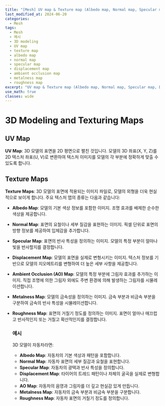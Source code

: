 ```yaml
---
title: "[Mesh] UV map & Texture map (Albedo map, Normal map, Specular map, Displacement map, Ambient Occlusion map, Metalness map, Roughness map"
last_modified_at: 2024-06-20
categories:
  - Mesh
tags:
  - Mesh
  - 메시
  - 3D modeling
  - UV map
  - texture map
  - albedo map
  - normal map
  - specular map
  - displacement map
  - ambient occlusion map
  - metalness map
  - roughness map
excerpt: "UV map & Texture map (Albedo map, Normal map, Specular map, Displacement map, Ambient Occlusion map, Metalness map, Roughness map"
use_math: true
classes: wide
---
```


# 3D Modeling and Texturing Maps

## UV Map
**UV Map**: 3D 모델의 표면을 2D 평면으로 펼친 것입니다. 모델의 3D 좌표(X, Y, Z)를 2D 텍스처 좌표(U, V)로 변환하여 텍스처 이미지를 모델의 각 부분에 정확하게 맞출 수 있도록 합니다.

## Texture Maps
**Texture Maps**: 3D 모델의 표면에 적용되는 이미지 파일로, 모델의 외형을 더욱 현실적으로 보이게 합니다. 주요 텍스처 맵의 종류는 다음과 같습니다:

- **Albedo Map**: 모델의 기본 색상 정보를 포함한 이미지. 조명 효과를 배제한 순수한 색상을 제공합니다.
- **Normal Map**: 표면의 요철이나 세부 질감을 표현하는 이미지. 픽셀 단위로 표면의 방향 정보를 제공하여 입체감을 추가합니다.
- **Specular Map**: 표면의 반사 특성을 정의하는 이미지. 모델의 특정 부분이 얼마나 빛을 반사할지를 결정합니다.
- **Displacement Map**: 모델의 표면을 실제로 변형시키는 이미지. 텍스처 정보를 기반으로 모델의 지오메트리를 변형하여 더 높은 세부 사항을 제공합니다.
- **Ambient Occlusion (AO) Map**: 모델의 특정 부분에 그림자 효과를 추가하는 이미지. 직접 조명에 의한 그림자 외에도 주변 환경에 의해 발생하는 그림자를 시뮬레이션합니다.
- **Metalness Map**: 모델의 금속성을 정의하는 이미지. 금속 부분과 비금속 부분을 구분하여 금속의 반사 특성을 시뮬레이션합니다.
- **Roughness Map**: 표면의 거칠기 정도를 정의하는 이미지. 표면이 얼마나 매끄럽고 반사적인지 또는 거칠고 확산적인지를 결정합니다.

  ### 예시
  3D 모델이 자동차라면:
  - **Albedo Map**: 자동차의 기본 색상과 패턴을 포함합니다.
  - **Normal Map**: 자동차 표면의 세부 질감과 요철을 표현합니다.
  - **Specular Map**: 자동차의 광택과 반사 특성을 정의합니다.
  - **Displacement Map**: 타이어의 트레드 패턴이나 차체의 굴곡을 실제로 변형합니다.
  - **AO Map**: 자동차의 음영과 그림자를 더 깊고 현실감 있게 만듭니다.
  - **Metalness Map**: 자동차의 금속 부분과 비금속 부분을 구분합니다.
  - **Roughness Map**: 자동차 표면의 거칠기 정도를 정의합니다.






